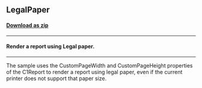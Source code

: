 ## LegalPaper
#### [Download as zip](https://minhaskamal.github.io/DownGit/#/home?url=https://github.com/GrapeCity/ComponentOne-WinForms-Samples/tree/master/NetFramework\Reports\C1WebReport\CS\LegalPaper)
____
#### Render a report using Legal paper.
____
The sample uses the CustomPageWidth and CustomPageHeight properties of the C1Report to render a report using legal paper, even if the current printer does not support that paper size. 

